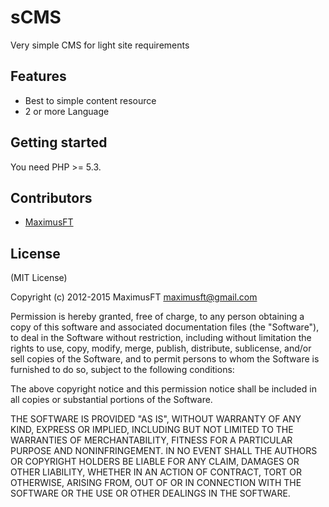 # sCMS
Very simple CMS for light site requirements

## Features

* Best to simple content resource
* 2 or more Language

## Getting started

You need PHP >= 5.3.

## Contributors
- [MaximusFT](https://github.com/MaximusFT)

## License

(MIT License)

Copyright (c) 2012-2015 MaximusFT <maximusft@gmail.com>

Permission is hereby granted, free of charge, to any person obtaining a copy of this software and associated documentation files (the "Software"), to deal in the Software without restriction, including without limitation the rights to use, copy, modify, merge, publish, distribute, sublicense, and/or sell copies of the Software, and to permit persons to whom the Software is furnished to do so, subject to the following conditions:

The above copyright notice and this permission notice shall be included in all copies or substantial portions of the Software.

THE SOFTWARE IS PROVIDED "AS IS", WITHOUT WARRANTY OF ANY KIND, EXPRESS OR IMPLIED, INCLUDING BUT NOT LIMITED TO THE WARRANTIES OF MERCHANTABILITY, FITNESS FOR A PARTICULAR PURPOSE AND NONINFRINGEMENT. IN NO EVENT SHALL THE AUTHORS OR COPYRIGHT HOLDERS BE LIABLE FOR ANY CLAIM, DAMAGES OR OTHER LIABILITY, WHETHER IN AN ACTION OF CONTRACT, TORT OR OTHERWISE, ARISING FROM, OUT OF OR IN CONNECTION WITH THE SOFTWARE OR THE USE OR OTHER DEALINGS IN THE SOFTWARE.
